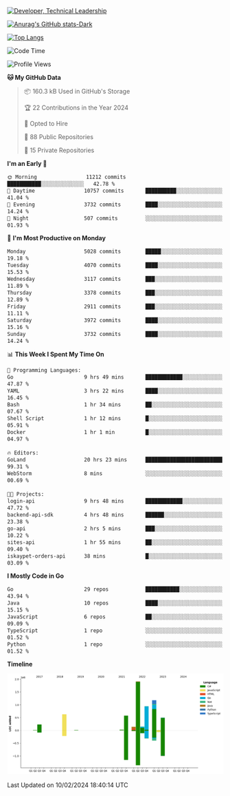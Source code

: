 <div>
  <a href="https://www.linkedin.com/in/arielpineiro/" target="_blank" rel="nofollow noopener noreferrer">
    <img src="https://img.shields.io/badge/-LinkedIn-%230077B5?style=for-the-badge&logo=linkedin&logoColor=white" alt="Developer, Technical Leadership" title="Ariel Piñeiro">
  </a>
</div>

[![Anurag's GitHub stats-Dark](https://github-readme-stats.vercel.app/api?username=arielsrv&show_icons=true&theme=dark#gh-dark-mode-only)](https://github.com/anuraghazra/github-readme-stats#gh-dark-mode-only)

[![Top Langs](https://github-readme-stats.vercel.app/api/top-langs/?username=arielsrv&layout=compact&langs_count=10&theme=dark#gh-dark-mode-only)](https://github.com/anuraghazra/github-readme-stats&theme=dark#gh-dark-mode-only)

<!--START_SECTION:waka-->
![Code Time](http://img.shields.io/badge/Code%20Time-560%20hrs%2034%20mins-blue)

![Profile Views](http://img.shields.io/badge/Profile%20Views-2-blue)

**🐱 My GitHub Data** 

> 📦 160.3 kB Used in GitHub's Storage 
 > 
> 🏆 22 Contributions in the Year 2024
 > 
> 💼 Opted to Hire
 > 
> 📜 88 Public Repositories 
 > 
> 🔑 15 Private Repositories 
 > 
**I'm an Early 🐤** 

```text
🌞 Morning                11212 commits       ███████████░░░░░░░░░░░░░░   42.78 % 
🌆 Daytime                10757 commits       ██████████░░░░░░░░░░░░░░░   41.04 % 
🌃 Evening                3732 commits        ████░░░░░░░░░░░░░░░░░░░░░   14.24 % 
🌙 Night                  507 commits         ░░░░░░░░░░░░░░░░░░░░░░░░░   01.93 % 
```
📅 **I'm Most Productive on Monday** 

```text
Monday                   5028 commits        █████░░░░░░░░░░░░░░░░░░░░   19.18 % 
Tuesday                  4070 commits        ████░░░░░░░░░░░░░░░░░░░░░   15.53 % 
Wednesday                3117 commits        ███░░░░░░░░░░░░░░░░░░░░░░   11.89 % 
Thursday                 3378 commits        ███░░░░░░░░░░░░░░░░░░░░░░   12.89 % 
Friday                   2911 commits        ███░░░░░░░░░░░░░░░░░░░░░░   11.11 % 
Saturday                 3972 commits        ████░░░░░░░░░░░░░░░░░░░░░   15.16 % 
Sunday                   3732 commits        ████░░░░░░░░░░░░░░░░░░░░░   14.24 % 
```


📊 **This Week I Spent My Time On** 

```text
💬 Programming Languages: 
Go                       9 hrs 49 mins       ████████████░░░░░░░░░░░░░   47.87 % 
YAML                     3 hrs 22 mins       ████░░░░░░░░░░░░░░░░░░░░░   16.45 % 
Bash                     1 hr 34 mins        ██░░░░░░░░░░░░░░░░░░░░░░░   07.67 % 
Shell Script             1 hr 12 mins        █░░░░░░░░░░░░░░░░░░░░░░░░   05.91 % 
Docker                   1 hr 1 min          █░░░░░░░░░░░░░░░░░░░░░░░░   04.97 % 

🔥 Editors: 
GoLand                   20 hrs 23 mins      █████████████████████████   99.31 % 
WebStorm                 8 mins              ░░░░░░░░░░░░░░░░░░░░░░░░░   00.69 % 

🐱‍💻 Projects: 
login-api                9 hrs 48 mins       ████████████░░░░░░░░░░░░░   47.72 % 
backend-api-sdk          4 hrs 48 mins       ██████░░░░░░░░░░░░░░░░░░░   23.38 % 
go-api                   2 hrs 5 mins        ███░░░░░░░░░░░░░░░░░░░░░░   10.22 % 
sites-api                1 hr 55 mins        ██░░░░░░░░░░░░░░░░░░░░░░░   09.40 % 
iskaypet-orders-api      38 mins             █░░░░░░░░░░░░░░░░░░░░░░░░   03.09 % 
```

**I Mostly Code in Go** 

```text
Go                       29 repos            ███████████░░░░░░░░░░░░░░   43.94 % 
Java                     10 repos            ████░░░░░░░░░░░░░░░░░░░░░   15.15 % 
JavaScript               6 repos             ██░░░░░░░░░░░░░░░░░░░░░░░   09.09 % 
TypeScript               1 repo              ░░░░░░░░░░░░░░░░░░░░░░░░░   01.52 % 
Python                   1 repo              ░░░░░░░░░░░░░░░░░░░░░░░░░   01.52 % 
```



**Timeline**

![Lines of Code chart](https://raw.githubusercontent.com/arielsrv/arielsrv/main/assets/bar_graph.png)


 Last Updated on 10/02/2024 18:40:14 UTC
<!--END_SECTION:waka-->
